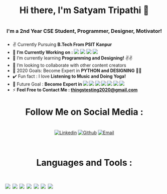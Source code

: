 ### <h1 align="center">Hi there, I'm Satyam Tripathi 👋<h1/>
## <h3 align="center">I'm a 2nd Year CSE Student, Programmer, Designer, Motivator!<h3/>
 
- ✌️ Currently Pursuing **B.Tech From PSIT Kanpur**
- 🔭 **I’m Currently Working on :**
![](https://img.shields.io/badge/Python-%7C-0%2C%2022%2C%20100)  ![](https://img.shields.io/badge/Canva_Designing-%7C-orange)
![](https://img.shields.io/badge/MicroSoft_Word-%7C-blue)
![](https://img.shields.io/badge/Banner_Designing-%7C-yellow)
- 🌱 I’m currently learning **Programming and Designing!** ✌️✌️
- 👯 I’m looking to collaborate with other content creators
- 🥅 2020 Goals: Become Expert in **PYTHON and DESIGNING** 🎯🎯
- ✔️ Fun fact : I love **Listening to Music and Doing Yoga!**
- 🎯 Future Goal : **Become Expert in ![](https://img.shields.io/badge/Python-%7C-0%2C%2022%2C%20100) ![](https://img.shields.io/badge/Python_Django-%7C-blue) ![](https://img.shields.io/badge/Python_Flask-%7C-brown) ![](https://img.shields.io/badge/DS&Algo-%7C-pink) ![](https://img.shields.io/badge/Python_Tkinter-%7C-violet) ![](https://img.shields.io/badge/App_Designing-%7C-indigo) ![](https://img.shields.io/badge/Ethical_Hacking-%7C-yellow)**
- ⚡ **Feel Free to Contact Me : thingstesting2020@gmail.com** 
### <h1 align="center">Follow Me on Social Media : <h1/>
 <body>
    <div class="img1">
     <p align='center'>
 <a href="https://www.linkedin.com/in/satyam-tripathi-536b561b1" target="_blank"><img src="https://icons.iconarchive.com/icons/limav/flat-gradient-social/48/Linkedin-icon.png" alt="Linkedin"></a> <a target="_blank" href="https://github.com/Iamtripathisatyam"><img src="https://icons.iconarchive.com/icons/social-media-icons/glossy-social/48/Github-icon.png" alt="Github" /></a> 
 <a href="thingstesting2020@gmail.com" target="_blank"><img src="https://icons.iconarchive.com/icons/wwalczyszyn/android-style-honeycomb/48/GMail-icon.png" alt="Email"></a>
  <p/>
</div>
</body>
   <br/>                 
<h1 align="center">Languages and Tools :<h1/>
 
![](https://icons.iconarchive.com/icons/papirus-team/papirus-apps/72/python-icon.png)
![](https://icons.iconarchive.com/icons/mattahan/umicons/72/Letter-C-icon.png)
![](https://icons.iconarchive.com/icons/graphics-vibe/developer/72/html-5-icon.png)
![](https://icons.iconarchive.com/icons/papirus-team/papirus-apps/72/pycharm-icon.png)
![](https://icons.iconarchive.com/icons/benjigarner/softdimension/72/MS-Word-2-icon.png)
![](https://icons.iconarchive.com/icons/hopstarter/sleek-xp-software/72/Dev-icon.png)
![](https://icons.iconarchive.com/icons/rud3boy/mac-apps/72/ps-icon.png)
